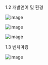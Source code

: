 1.2 개발언어 및 환경

![image](https://github.com/user-attachments/assets/74c18402-068b-446a-ae75-506670caaa41)

![image](https://github.com/user-attachments/assets/e8f27443-7c70-456c-829c-47c0ec8018cb)

![image](https://github.com/user-attachments/assets/1ef0c30f-5e8e-4a45-ac21-aeeea50771b2)


1.3 벤치마킹

![image](https://github.com/user-attachments/assets/afcb9731-247d-459c-af7f-58a11ab0cef6)
